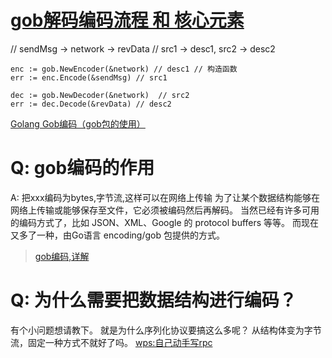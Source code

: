 # [gob解码编码流程 和 核心元素](https://www.processon.com/view/link/6047349207912947636e32a9)
// sendMsg -> network -> revData
// src1 -> desc1, src2 -> desc2
```
enc := gob.NewEncoder(&network) // desc1 // 构造函数
err := enc.Encode(&sendMsg) // src1

dec := gob.NewDecoder(&network)  // src2
err := dec.Decode(&revData) // desc2
```

[Golang Gob编码（gob包的使用）](https://blog.csdn.net/weixin_42117918/article/details/105864520)

# Q: gob编码的作用
A: 把xxx编码为bytes,字节流,这样可以在网络上传输
为了让某个数据结构能够在网络上传输或能够保存至文件，它必须被编码然后再解码。
当然已经有许多可用的编码方式了，比如 JSON、XML、Google 的 protocol buffers 等等。
而现在又多了一种，由Go语言 encoding/gob 包提供的方式。

> [gob编码,详解](http://c.biancheng.net/view/4597.html)

# Q: 为什么需要把数据结构进行编码？
有个小问题想请教下。 就是为什么序列化协议要搞这么多呢？ 从结构体变为字节流，固定一种方式不就好了吗。
[wps:自己动手写rpc](https://www.kdocs.cn/l/seuYeLKiXaus?f=130)
[](https://www.cnblogs.com/yudidi/p/14507632.html)